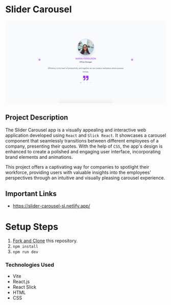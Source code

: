 # Slider Carousel

![Slider Carousel](public/slider-carousel-sl-banner.png)

## Project Description

The Slider Carousel app is a visually appealing and interactive web application developed using `React` and `Slick React`. It showcases a carousel component that seamlessly transitions between different employees of a company, presenting their quotes. With the help of `CSS`, the app's design is enhanced to create a polished and engaging user interface, incorporating brand elements and animations. 

This project offers a captivating way for companies to spotlight their workforce, providing users with valuable insights into the employees' perspectives through an intuitive and visually pleasing carousel experience.

## Important Links

- https://slider-carousel-sl.netlify.app/

# Setup Steps

1. [Fork and Clone](https://github.com/iamatos3/slider-carousel) this repository.
2. ```npm install```
3. ```npm run dev```

### Technologies Used

- Vite
- React.js
- React Slick
- HTML
- CSS